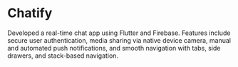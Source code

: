 # Chatify
Developed a real-time chat app using Flutter and Firebase. Features include secure user authentication, media sharing via native device camera, manual and automated push notifications, and smooth navigation with tabs, side drawers, and stack-based navigation.
